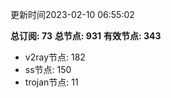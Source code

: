 更新时间2023-02-10 06:55:02

**总订阅: 73**
**总节点: 931**
**有效节点: 343**
- v2ray节点: 182
- ss节点: 150
- trojan节点: 11
